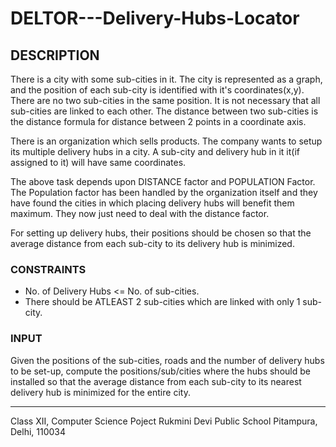 # DELTOR---Delivery-Hubs-Locator

## DESCRIPTION

There is a city with some sub-cities in it. The city is represented as a graph, and the position of each sub-city is identified with it's coordinates(x,y). There are no two sub-cities in the same position. It is not necessary that all sub-cities are linked to each other. The distance between two sub-cities is the distance formula for distance between 2 points in a coordinate axis.

There is an organization which sells products. The company wants to setup its multiple delivery hubs in a city. A sub-city and delivery hub in it it(if assigned to it) will have same coordinates. 

The above task depends upon DISTANCE factor and POPULATION Factor. The Population factor has been handled by the organization itself and they have found the cities in which placing delivery hubs will benefit them maximum. They now just need to deal with the distance factor.    

For setting up delivery hubs, their positions should be chosen so that the average distance from each sub-city to its delivery hub is minimized.

### CONSTRAINTS

*	No. of Delivery Hubs <= No. of sub-cities.
*	There should be ATLEAST 2 sub-cities which are linked with only 1 sub-city.

### INPUT

Given the positions of the sub-cities, roads and the number of delivery hubs to be set-up, compute the positions/sub/cities where the hubs should be installed so that the average distance from each sub-city to its nearest delivery hub  is minimized for the entire city.

------------------------------------------------

Class XII, Computer Science Poject
Rukmini Devi Public School
Pitampura, Delhi, 110034
